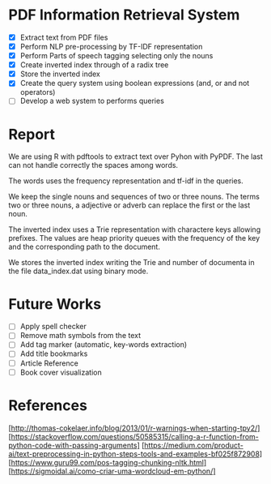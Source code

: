 
# PDF Information Retrieval System

- [x] Extract text from PDF files
- [x] Perform NLP pre-processing by TF-IDF representation
- [x] Perform Parts of speech tagging selecting only the nouns
- [x] Create inverted index through of a radix tree
- [x] Store the inverted index
- [x] Create the query system using boolean expressions (and, or and not operators)
- [ ] Develop a web system to performs queries

# Report

We are using R with pdftools to extract text over Pyhon with PyPDF. The last can not handle correctly the spaces among words.

The words uses the frequency representation and tf-idf in the queries.

We keep the single nouns and sequences of two or three nouns. The terms two or three nouns, a adjective or adverb can replace the first or the last noun.

The inverted index uses a Trie representation with charactere keys allowing prefixes. The values are heap priority queues with the frequency of the key and the corresponding path to the document.

We stores the inverted index writing the Trie and number of documenta in the file data_index.dat using binary mode.

# Future Works

- [ ] Apply spell checker
- [ ] Remove math symbols from the text
- [ ] Add tag marker (automatic, key-words extraction)
- [ ] Add title bookmarks
- [ ] Article Reference
- [ ] Book cover visualization

# References

[http://thomas-cokelaer.info/blog/2013/01/r-warnings-when-starting-tpy2/]
[https://stackoverflow.com/questions/50585315/calling-a-r-function-from-python-code-with-passing-arguments]
[https://medium.com/product-ai/text-preprocessing-in-python-steps-tools-and-examples-bf025f872908]
[https://www.guru99.com/pos-tagging-chunking-nltk.html]
[https://sigmoidal.ai/como-criar-uma-wordcloud-em-python/]